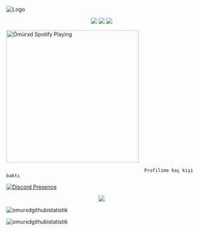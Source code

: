    ![Logo](https://wallpapercave.com/wp/wp8650343.jpg)
<p align="center">
  <a href="https://discord.com/users/368787784581906452" target"blank_"><img src="https://img.shields.io/badge/discord%20-7289DA.svg?&style=for-the-badge&logo=discord&logoColor=white"></a>
  <a href="https://instagram.com/omurxddddd" target"blank_"><img src="https://img.shields.io/badge/INSTAGRAM%20-DC3175.svg?&style=for-the-badge&logo=instagram&logoColor=white"></a>
 <a href="https://www.youtube.com/channel/UCyPbQYCyHvNmreeHIBRSoGA" target"blank_"><img src="https://img.shields.io/badge/YOUTUBE%20-191717.svg?&style=for-the-badge&logo=youtube&logoColor=white"></a>
</p>

   [<img src="https://now-playing-codestackr.vercel.app/api/spotify-playing" alt="Ömürxd Spotify Playing" width="350" />](https://open.spotify.com/user/31za5y5alv3ebaijpvgrq4qr6xme)


                                                       Profilime kaç kişi baktı
                                                       
                                                       
                                                       
[![Discord Presence](https://lanyard-profile-readme.vercel.app/api/754716020303724574?theme=light&bg=ffffff&animated=false&hideDiscrim=false&borderRadius=30px)](https://discord.com/users/754716020303724574)
                                                       
                                                       
                                                       
                                                       
</p>
<p align = "center">
<img src="https://profile-counter.glitch.me/{Omurxd}/count.svg" />
</p>
<p><img align="center" src="https://github-readme-stats.vercel.app/api?username=Omurxd&show_icons=true&theme=radical" alt="omurxdgithubistatistik" /></p>

<p><img align="center" src="https://github-readme-streak-stats.herokuapp.com/?user=Omurxd&theme=radical" alt="omurxdgithubistatistik" /></p> 
